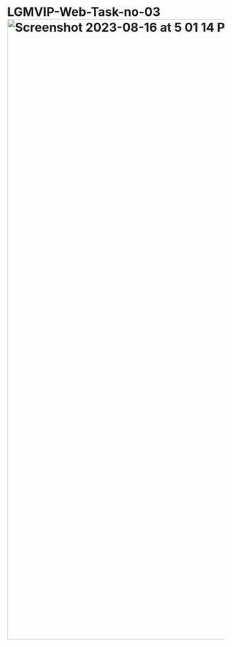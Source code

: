 # LGMVIP-Web-Task-no-03<img width="1439" alt="Screenshot 2023-08-16 at 5 01 14 PM" src="https://github.com/akshaydeepakpawar/LGMVIP-Web-Task-no-03/assets/109955302/6048b26f-81b0-481a-b314-bc98a9d856ad">
